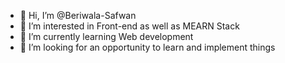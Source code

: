 - 👋 Hi, I’m @Beriwala-Safwan
- 👀 I’m interested in Front-end as well as MEARN Stack
- 🌱 I’m currently learning Web development
- 💞️ I’m looking for an opportunity to learn and implement things


<!---
Beriwala-Safwan/Beriwala-Safwan is a ✨ special ✨ repository because its `README.md` (this file) appears on your GitHub profile.
You can click the Preview link to take a look at your changes.
--->
